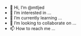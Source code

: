 - 👋 Hi, I’m @mtljed
- 👀 I’m interested in ...
- 🌱 I’m currently learning ...
- 💞️ I’m looking to collaborate on ...
- 📫 How to reach me ...

<!---
mtljed/mtljed is a ✨ special ✨ repository because its `README.md` (this file) appears on your GitHub profile.
You can click the Preview link to take a look at your changes.
--->
